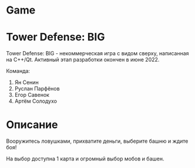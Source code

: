 # Game
# Tower Defense: BIG
Tower Defense: BIG - некоммерческая игра с видом сверху, написанная на С++/Qt. 
Активный этап разработки окончен в июне 2022.

Команда:
1) Ян Сенин
2) Руслан Парфёнов
3) Егор Савенок
4) Артём Солодухо

# Описание
Вооружитесь ловушками, прихватите деньги, выберите башню и ждите боя!

На выбор доступна 1 карта и огромный выбор мобов и башен.
